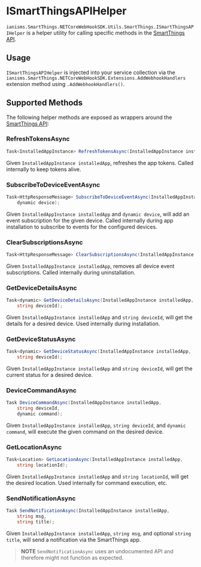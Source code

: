 # ISmartThingsAPIHelper

```ianisms.SmartThings.NETCoreWebHookSDK.Utils.SmartThings.ISmartThingsAPIHelper``` is a helper utility for calling specific methods in the [SmartThings API](https://developer-preview.smartthings.com/api/public).

## Usage

```ISmartThingsAPIHelper``` is injected into your service collection via the ```ianisms.SmartThings.NETCoreWebHookSDK.Extensions.AddWebhookHandlers``` extension method using ```.AddWebhookHandlers()```.

## Supported Methods

The following helper methods are exposed as wrappers around the [SmartThings API](https://developer-preview.smartthings.com/api/public):

### RefreshTokensAsync

```csharp
Task<InstalledAppInstance> RefreshTokensAsync(InstalledAppInstance installedApp);
```

Given ```InstalledAppInstance installedApp```, refreshes the app tokens.  Called internally to keep tokens alive.

### SubscribeToDeviceEventAsync

```csharp
Task<HttpResponseMessage> SubscribeToDeviceEventAsync(InstalledAppInstance installedApp,
    dynamic device);
```

Given ```InstalledAppInstance installedApp``` and ```dynamic device```, will add an event subscription for the given device.  Called internally during app installation to subscribe to events for the configured devices.

### ClearSubscriptionsAsync

```csharp
Task<HttpResponseMessage> ClearSubscriptionsAsync(InstalledAppInstance installedApp);
```

Given ```InstalledAppInstance installedApp```, removes all device event subscriptions.  Called internally during uninstallation.

### GetDeviceDetailsAsync

```csharp
Task<dynamic> GetDeviceDetailsAsync(InstalledAppInstance installedApp,
    string deviceId);
```

Given ```InstalledAppInstance installedApp``` and ```string deviceId```, will get the details for a desired device. Used internally during installation.

### GetDeviceStatusAsync

```csharp
Task<dynamic> GetDeviceStatusAsync(InstalledAppInstance installedApp,
    string deviceId);
```

Given ```InstalledAppInstance installedApp``` and ```string deviceId```, will get the current status for a desired device.

### DeviceCommandAsync

```csharp
Task DeviceCommandAsync(InstalledAppInstance installedApp,
    string deviceId,
    dynamic command);
```

Given ```InstalledAppInstance installedApp```, ```string deviceId```, and ```dynamic command```, will execute the given command on the desired device.

### GetLocationAsync

```csharp
Task<Location> GetLocationAsync(InstalledAppInstance installedApp,
    string locationId);
```

Given ```InstalledAppInstance installedApp``` and ```string locationId```, will get the desired location. Used internally for command execution, etc.

### SendNotificationAsync

```csharp
Task SendNotificationAsync(InstalledAppInstance installedApp,
    string msg,
    string title);
```

Given ```InstalledAppInstance installedApp```, ```string msg```, and optional ```string title```, will send a notification via the SmartThings app.

>**NOTE** ```SendNotificationAsync``` uses an undocumented API and therefore might not function as expected.
